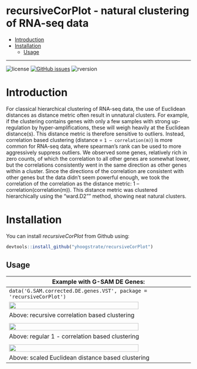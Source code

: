recursiveCorPlot - natural clustering of RNA-seq data
================

-   <a href="#introduction" id="toc-introduction">Introduction</a>
-   <a href="#installation" id="toc-installation">Installation</a>
    -   <a href="#usage" id="toc-usage">Usage</a>

<!-- README.md is generated from README.Rmd through: devtools::build_readme() . Please edit that file -->

------------------------------------------------------------------------

![license](https://img.shields.io/badge/license-GPL--3-blue.svg)
[![GitHub
issues](https://img.shields.io/github/issues/yhoogstrate/recursiveCorPlot.svg)]()
![rversion](https://img.shields.io/badge/R%20version-%3E4.1.0-lightgrey.svg)

# Introduction

For classical hierarchical clustering of RNA-seq data, the use of
Euclidean distances as distance metric often result in unnatural
clusters. For example, if the clustering contains genes with only a few
samples with strong up-regulation by hyper-amplifications, these will
weigh heavily at the Euclidean distance(s). This distance metric is
therefore sensitive to outliers. Instead, correlation based clustering
(distance = `1 – correlation(m)`) is more common for RNA-seq data, where
spearman’s rank can be used to more aggressively suppress outliers. We
observed some genes, relatively rich in zero counts, of which the
correlation to all other genes are somewhat lower, but the correlations
consistently went in the same direction as other genes within a cluster.
Since the directions of the correlation are consistent with other genes
but the data didn’t seem powerful enough, we took the correlation of the
correlation as the distance metric: 1 – correlation(correlation(m)).
This distance metric was clustered hierarchically using the “ward.D2””
method, showing neat natural clusters.

# Installation

You can install *recursiveCorPlot* from Github using:

``` r
devtools::install_github("yhoogstrate/recursiveCorPlot")
```

## Usage

| Example with G-SAM DE Genes:                                                                                  |
|---------------------------------------------------------------------------------------------------------------|
| `data('G.SAM.corrected.DE.genes.VST', package = 'recursiveCorPlot')`                                          |
| <img src="https://github.com/yhoogstrate/recursiveCorPlot/raw/master/extern/cor_cor_.png" width="85%">        |
| Above: recursive correlation based clustering                                                                 |
|                                                                                                               |
| <img src="https://github.com/yhoogstrate/recursiveCorPlot/raw/master/extern/cor.png" width="85%">             |
| Above: regular 1 - correlation based clustering                                                               |
|                                                                                                               |
| <img src="https://github.com/yhoogstrate/recursiveCorPlot/raw/master/extern/scale_euclidean.png" width="85%"> |
| Above: scaled Euclidean distance based clustering                                                             |
